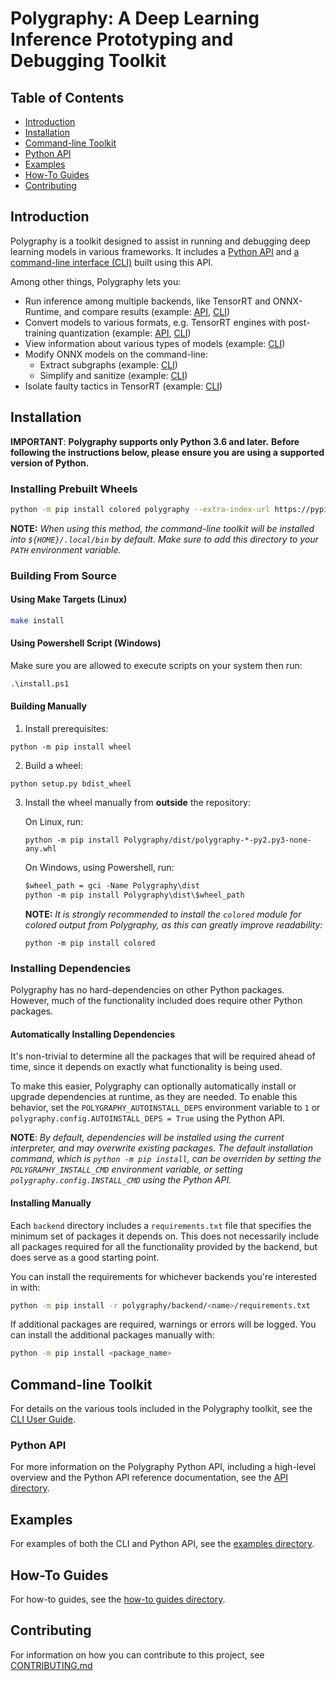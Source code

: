 # Polygraphy: A Deep Learning Inference Prototyping and Debugging Toolkit


## Table of Contents

- [Introduction](#introduction)
- [Installation](#installation)
- [Command-line Toolkit](#command-line-toolkit)
- [Python API](#python-api)
- [Examples](#examples)
- [How-To Guides](#how-to-guides)
- [Contributing](#contributing)


## Introduction

Polygraphy is a toolkit designed to assist in running and debugging deep learning models
in various frameworks. It includes a [Python API](./polygraphy) and
[a command-line interface (CLI)](./polygraphy/tools) built using this API.

Among other things, Polygraphy lets you:

- Run inference among multiple backends, like TensorRT and ONNX-Runtime, and compare results
    (example: [API](examples/api/01_comparing_frameworks/), [CLI](examples/cli/run/01_comparing_frameworks/))
- Convert models to various formats, e.g. TensorRT engines with post-training quantization
    (example: [API](examples/api/04_int8_calibration_in_tensorrt/), [CLI](examples/cli/convert/01_int8_calibration_in_tensorrt/))
- View information about various types of models
    (example: [CLI](examples/cli/inspect/))
- Modify ONNX models on the command-line:
    - Extract subgraphs (example: [CLI](examples/cli/surgeon/01_isolating_subgraphs/))
    - Simplify and sanitize (example: [CLI](examples/cli/surgeon/02_folding_constants/))
- Isolate faulty tactics in TensorRT
    (example: [CLI](examples/cli/debug/01_debugging_flaky_trt_tactics/))


## Installation

**IMPORTANT**: **Polygraphy supports only Python 3.6 and later.**
    **Before following the instructions below, please ensure you are using a supported version of Python.**


### Installing Prebuilt Wheels

```bash
python -m pip install colored polygraphy --extra-index-url https://pypi.ngc.nvidia.com
```

**NOTE:** *When using this method, the command-line toolkit will be installed into `${HOME}/.local/bin` by default.*
    *Make sure to add this directory to your `PATH` environment variable.*


### Building From Source

#### Using Make Targets (Linux)

```bash
make install
```

#### Using Powershell Script (Windows)

Make sure you are allowed to execute scripts on your system then run:
```ps
.\install.ps1
```

#### Building Manually

1. Install prerequisites:

```
python -m pip install wheel
```

2. Build a wheel:

```
python setup.py bdist_wheel
```

3. Install the wheel manually from **outside** the repository:

    On Linux, run:

    ```
    python -m pip install Polygraphy/dist/polygraphy-*-py2.py3-none-any.whl
    ```

    On Windows, using Powershell, run:

    ```ps
    $wheel_path = gci -Name Polygraphy\dist
    python -m pip install Polygraphy\dist\$wheel_path
    ```


    **NOTE:** *It is strongly recommended to install the `colored` module for colored output*
    *from Polygraphy, as this can greatly improve readability:*
    ```
    python -m pip install colored
    ```


### Installing Dependencies

Polygraphy has no hard-dependencies on other Python packages. However, much of the functionality included
does require other Python packages.

#### Automatically Installing Dependencies

It's non-trivial to determine all the packages that will be required ahead of time,
since it depends on exactly what functionality is being used.

To make this easier, Polygraphy can optionally automatically install or upgrade dependencies at runtime, as they are needed.
To enable this behavior, set the `POLYGRAPHY_AUTOINSTALL_DEPS` environment variable to `1` or
`polygraphy.config.AUTOINSTALL_DEPS = True` using the Python API.

**NOTE**: *By default, dependencies will be installed using the current interpreter, and may overwrite existing*
    *packages. The default installation command, which is `python -m pip install`, can be overriden by setting*
    *the `POLYGRAPHY_INSTALL_CMD` environment variable, or setting `polygraphy.config.INSTALL_CMD` using the Python API.*

#### Installing Manually

Each `backend` directory includes a `requirements.txt` file that specifies the minimum set of packages
it depends on. This does not necessarily include all packages required for all the functionality provided
by the backend, but does serve as a good starting point.

You can install the requirements for whichever backends you're interested in with:
```bash
python -m pip install -r polygraphy/backend/<name>/requirements.txt
```

If additional packages are required, warnings or errors will be logged.
You can install the additional packages manually with:
```bash
python -m pip install <package_name>
```


## Command-line Toolkit

For details on the various tools included in the Polygraphy toolkit,
see the [CLI User Guide](./polygraphy/tools).


### Python API

For more information on the Polygraphy Python API, including a high-level overview and the
Python API reference documentation, see the [API directory](./polygraphy).


## Examples

For examples of both the CLI and Python API, see the [examples directory](./examples).


## How-To Guides

For how-to guides, see the [how-to guides directory](./how-to).


## Contributing

For information on how you can contribute to this project, see [CONTRIBUTING.md](./CONTRIBUTING.md)
